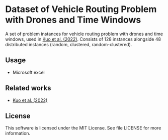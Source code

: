 # Dataset of Vehicle Routing Problem with Drones and Time Windows
A set of problem instances for vehicle routing problem with drones and time windows, used in [Kuo et al. (2022)](https://doi.org/10.1016/j.eswa.2021.116264).
Consists of 128 instances alongside 48 distributed instances (random, clustered, random-clustered).

## Usage
* Microsoft excel

## Related works
* [Kuo et al. (2022)](https://doi.org/10.1016/j.eswa.2021.116264)

## License
This software is licensed under the MIT License. See file LICENSE for more information.

